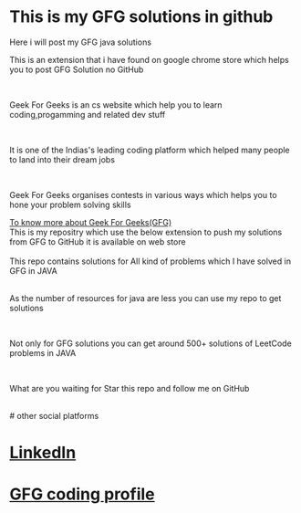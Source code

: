 # This is my GFG solutions in github

Here i will post my GFG java solutions
<p>This is an extension that i have found on google chrome store which helps you to post GFG Solution no GitHub</p>
<br>
<p>Geek For Geeks is an cs website which help you to learn coding,progamming and related dev stuff</p>
<br>
<p>It is one of the Indias's leading coding platform which helped many people to land into their dream jobs</p>
<br>
<p>Geek For Geeks organises contests in various ways which helps you to hone your problem solving skills</p>
<a href="">To know more about Geek For Geeks(GFG)</a>
<br>
<div>This is my repositry which use the below extension to push my solutions from GFG to GitHub it is available on web store</div>
<br>
<div>This repo contains solutions for All kind of problems which I have solved in GFG in JAVA</div>
<br>
<p>As the number of resources for java are less you can use my repo to get solutions</p>
<br>
<p>Not only for GFG solutions you can get around 500+ solutions of LeetCode problems in JAVA</p>
<br>
<p>What are you waiting for Star this repo and follow me on GitHub</p>
<br>
# other social platforms

# <a href="https://www.linkedin.com/in/raghu-teja-reddy-sureddy-8b6721236/">LinkedIn</a>

# <a href="https://www.geeksforgeeks.org/">GFG coding profile</a>
